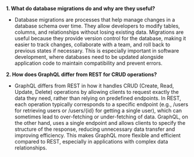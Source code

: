 **1. What do database migrations do and why are they useful?**
- Database migrations are processes that help manage changes in a database schema over time. They allow developers to modify tables, columns, and relationships without losing existing data.
Migrations are useful because they provide version control for the database, making it easier to track changes, collaborate with a team, and roll back to previous states if necessary. 
This is especially important in software development, where databases need to be updated alongside application code to maintain compatibility and prevent errors.

**2. How does GraphQL differ from REST for CRUD operations?**
- GraphQL differs from REST in how it handles CRUD (Create, Read, Update, Delete) operations by allowing clients to request exactly the data they need, rather than relying on predefined endpoints. 
In REST, each operation typically corresponds to a specific endpoint (e.g., /users for retrieving users or /users/{id} for getting a single user), which can sometimes lead to over-fetching or under-fetching of data. 
GraphQL, on the other hand, uses a single endpoint and allows clients to specify the structure of the response, reducing unnecessary data transfer and improving efficiency. 
This makes GraphQL more flexible and efficient compared to REST, especially in applications with complex data relationships.
